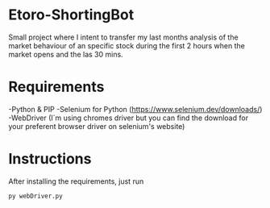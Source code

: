 # Etoro-ShortingBot
Small project where I intent to transfer my last months analysis of the market behaviour of an specific stock  during the first 2 hours when the market opens and the las 30 mins.

# Requirements
-Python & PIP
-Selenium for Python (https://www.selenium.dev/downloads/)
-WebDriver (I´m using chromes driver but you can find the download for your preferent browser driver on selenium's website)

# Instructions
After installing the requirements, just run
```
py webDriver.py
```
